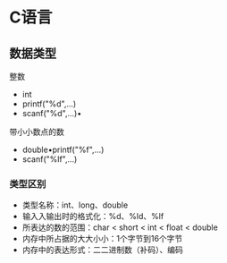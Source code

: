 # C语言

## 数据类型

整数

 - int
 - printf("%d",...)
 - scanf("%d",...)•

带⼩小数点的数

 - double•printf("%f",...)
 - scanf("%lf",...)

### 类型区别

 - 类型名称：int、long、double
 - 输⼊入输出时的格式化：%d、%ld、%lf
 - 所表达的数的范围：char < short < int < float < double
 - 内存中所占据的⼤大⼩小：1个字节到16个字节
 - 内存中的表达形式：⼆二进制数（补码）、编码
